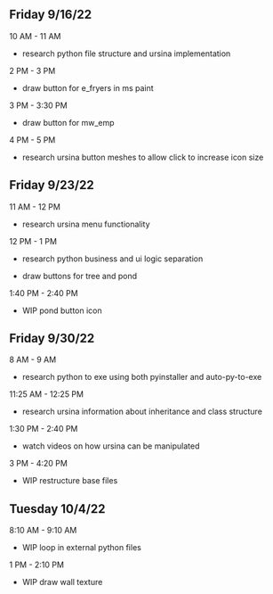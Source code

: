 ## Friday 9/16/22

10 AM - 11 AM
* research python file structure and ursina implementation

2 PM - 3 PM
* draw button for e_fryers in ms paint

3 PM - 3:30 PM
* draw button for mw_emp

4 PM - 5 PM
* research ursina button meshes to allow click to increase icon size

## Friday 9/23/22

11 AM - 12 PM
* research ursina menu functionality

12 PM - 1 PM
* research python business and ui logic separation

* draw buttons for tree and pond

1:40 PM - 2:40 PM
* WIP pond button icon

## Friday 9/30/22

8 AM - 9 AM
* research python to exe using both pyinstaller and auto-py-to-exe

11:25 AM - 12:25 PM
* research ursina information about inheritance and class structure

1:30 PM - 2:40 PM
* watch videos on how ursina can be manipulated

3 PM - 4:20 PM
* WIP restructure base files

## Tuesday 10/4/22

8:10 AM - 9:10 AM
* WIP loop in external python files

1 PM - 2:10 PM
* WIP draw wall texture